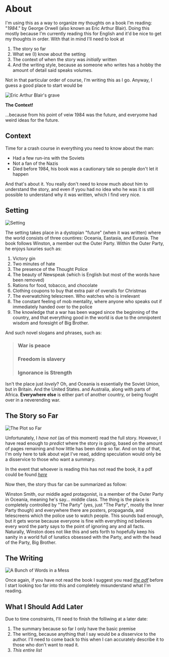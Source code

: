 # About
I'm using this as a way to organize my thoughts on a book I'm reading: "*1984*." by George Orwell (also known as Eric Arthur Blair).
Doing this mostly because I'm currently reading this for English and it'd be nice to get my thoughts in order. With that in mind I'll need
to look at 

1. The story so far
2. What we (I) know about the setting
3. The context of when the story was *initially* written
4. And the writing style, because as someone who writes has a hobby the amount of detail said speaks volumes.

Not in that particular order of course, I'm writing this as I go. Anyway, I guess a good place to start would be

![Eric Arthur Blair's grave](https://upload.wikimedia.org/wikipedia/commons/e/e3/Grave_of_Eric_Arthur_Blair_%28George_Orwell%29%2C_All_Saints%2C_Sutton_Courtenay_-_geograph.org.uk_-_362277.jpg)

**The Context!**

...because from his point of veiw 1984 was the future, and everyome had weird ideas for the future. 
## Context
Time for a crash course in everything you need to know about the man:
- Had a few run-ins with the Soviets
- Not a fan of the Nazis
- Died before 1984, his book was a cautionary tale so people don't let it happen

And that's about it. You really don't need to know much about him to understand the story, and even if yyou had no idea who he was it is still possible to understand why it was written, which I find very nice.

## Setting
![Setting](https://i.ytimg.com/vi/N5USpsvsNJw/maxresdefault.jpg)

The setting takes place in a dystopian "future" (when it was written) where the world consists of three countires: Oceania, Eastasia, and Eurasia. The book follows Winston, a member out the Outer Party. Within the Outer Party, he enjoys luxuries such as:
1. Victory gin
2. Two minutes of hate
3. The presence of the Thought Police
4. The beauty of Newspeak (which is English but most of the words have been removed)
5. Rations for food, tobacco, and chocolate
6. Clothing coupons to buy that extra pair of overalls for Christmas
7. The everwatching telescreen. Who watches who is irrelevant
8. The constant feeling of mob mentality, where anyone who speaks out if immediately handed over to the police
9. The knowledge that a war has been waged since the beginning of the country, and that everything good in the world is due to the omnipotent wisdom and foresight of Big Brother.

And such novel slogans and phrases, such as:

> ### War is peace
>
> ### Freedom is slavery
>
> ### Ignorance is Strength

Isn't the place just *lovely*? Oh, and Oceania is essentially the Soviet Union, but in Britain. And the United States. and Australia, along with parts of Africa. **Everywhere else** is either part of another country, or being fought over in a neverending war. 

## The Story so Far

![The Plot so Far](https://slideplayer.com/slide/783024/3/images/2/The+plot+so+far+%E2%80%A6.jpg)

Unfortunately, I *have not* (as of this moment) read the full story. However, I have read enough to *predict* where the story is going, based on the amount of pages remaining and how little has been done so far. And on top of that, I'm only here to talk about wjat I've read, adding speculation would only be a disservice to those who want a summary. 

In the event that whoever is reading this has not read the book, it a pdf could be found *[here](https://www.planetebook.com/free-ebooks/1984.pdf)*

Now then, the story thus far can be summarized as follow:

Winston Smith, our middle aged protagonist, is a member of the Outer Party in Oceania, meaning he's say... middle class. The thing is the place is completely controlled by "The Party" (yes, just "The Party", mostly the Inner Party though) and everywhere there are posters, propaganda, and telescreens which the police use to watch people. This sounds bad enough, but it gets worse because everyone is fine with everything nd believes every word the party says to the point of ignoring any and all facts. Naturally, Winston does not like this and sets forth to hopefully keep his sanity in a world full of lunatics obsessed with the Party, and with the head of the Party, Big Brother.



## The Writing
![A Bunch of Words in a Mess](https://encrypted-tbn0.gstatic.com/images?q=tbn:ANd9GcQ_fwFweK0zmdPlsL2nCiLNEphFvDydiYrNGORwQAafB1mM0rmb&s)

Once again, if you have not read the book I suggest you read *[the pdf](https://www.planetebook.com/free-ebooks/1984.pdf)* before I start looking too far into this and completely misunderstand what I'm reading.

## What I Should Add Later

Due to time constraints, I'll need to finish the folliwing at a later date:

1. The summary because so far I only have the basic premise
2. The writing, because anything that I say would be a disservice to the author. I'll need to come back to this when I can accurately describe it to those who don't want to read it.
3. *This entire list*
